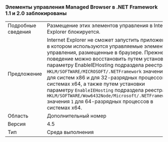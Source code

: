 ### <a name="managed-browser-hosting-controls-from-the-net-framework-11-and-20-are-blocked"></a>Элементы управления Managed Browser в .NET Framework 1.1 и 2.0 заблокированы

|   |   |
|---|---|
|Подробные сведения|Размещение этих элементов управления в Internet Explorer блокируется.|
|Предложение|Internet Explorer не сможет запустить приложение, в котором используются управляемые элементы управления, размещенные в браузере. Прежнее поведение можно восстановить путем установки параметру EnableIEHosting подраздела реестра <code>HKLM/SOFTWARE/MICROSOFT/.NETFramework</code> значения <code>1</code> для систем x86 и для 32-разрядных процессов в системах x64, а также путем установки параметру <code>EnableIEHosting</code> подраздела реестра <code>HKLM/SOFTWARE/Wow6432Node/Microsoft/.NETFramework</code> значения <code>1</code> для 64-разрядных процессов в системах x64.|
|Область|Дополнительный номер|
|Версия|4.5|
|Тип|Среда выполнения|

